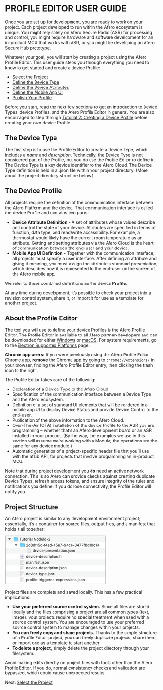 # PROFILE EDITOR USER GUIDE

Once you are set up for development, you are ready to work on your project. Each project developed to run within the Afero ecosystem is unique. You might rely solely on Afero Secure Radio (ASR) for processing and control, you might require hardware and software development for an in-product MCU that works with ASR, or you might be developing an Afero Secure Hub prototype.

Whatever your goal, you will start by creating a project using the Afero Profile Editor. This user guide steps you through everything you need to know to get started and create a device Profile:

- [Select the Project](/SelectProject)
- [Define the Device Type](/DeviceType)
- [Define the Device Attributes](/AttrDef)
- [Define the Mobile App UI](/AppUIDef)
- [Publish Your Profile](/Publish)

Before you start, read the next few sections to get an introduction to Device Types, device Profiles, and the Afero Profile Editor in general. You are also encouraged to step through [Tutorial 2: Creating a Device Profile](/Lesson2) before creating your own device Profile.

## The Device Type

The first step is to use the Profile Editor to create a Device Type, which includes a *name* and *description*. Technically, the Device Type is not considered part of the Profile, but you do use the Profile Editor to define it. The Device Type is a key device identifier to the Afero Cloud. The Device Type definition is held in a .json file within your project directory. (More about the project directory structure below.)

## The Device Profile

All projects require the definition of the communication interface between the Afero Platform and the device. That communication interface is called the device Profile and contains two parts:

- **Device Attribute Definition** - A set of attributes whose values describe and control the state of your device. Attributes are specified in terms of function, data type, and read/write accessibility. For example, a thermostat would likely have the current room temperature as an attribute. Getting and setting attributes via the Afero Cloud is the heart of communication between the end-user and your device.
- **Mobile App UI Definition** - Together with the communication interface, all projects must specify a user interface. After defining an attribute and giving it meaning, you must assign the attribute a standard presentation, which describes how it is represented to the end-user on the screen of the Afero mobile app.

We refer to these combined definitions as the device **Profile**.

At any time during development, it’s possible to check your project into a revision control system, share it, or import it for use as a template for another project.

## About the Profile Editor

The tool you will use to define your device Profiles is the Afero Profile Editor. The Profile Editor is available to all Afero partner-developers and can be downloaded for either [Windows](http://cdn.afero.io/latest-ape/win) or [macOS](http://cdn.afero.io/latest-ape/mac). For system requirements, go to the [Electron Supported Platforms](https://www.electronjs.org/docs/tutorial/support) page.

**Chrome app users:** If you were previously using the Afero Profile Editor Chrome app, **remove** the Chrome app by going to `chrome://extensions/` in your browser, finding the Afero Profile Editor entry, then clicking the trash icon to the right.



The Profile Editor takes care of the following:

- Declaration of a Device Type to the Afero Cloud.
- Specification of the communication interface between a Device Type and the Afero ecosystem.
- Definition of a set of standard UI elements that will be rendered in a mobile app UI to display Device Status and provide Device Control to the end-user.
- Publication of the above information to the Afero Cloud.
- Over-The-Air (OTA) installation of the device Profile to the ASR you are programming – whether that’s an Afero development board or an ASR installed in your product. (By the way, the examples we use in this section will assume we’re working with a Modulo; the operations are the same for any device module.)
- Automatic generation of a project-specific header file that you’ll use with the afLib API, for projects that involve programming an in-product MCU.

Note that during project development you **do** need an active network connection. This is so Afero can provide checks against creating duplicate Device Types, refresh access tokens, and ensure integrity of the rules and notifications you define. If you do lose connectivity, the Profile Editor will notify you.

## Project Structure

An Afero project is similar to any development environment project; essentially, it’s a container for source files, output files, and a manifest that holds it all together:

![Project Structure](img/APE-ProjectStructure.png)

Project files are complete and saved locally. This has a few practical implications:

- **Use your preferred source control system.** Since all files are stored locally and the files comprising a project are all common types (text, image), your projects require no special treatment when used with a source control system. You are encouraged to use your preferred source control system to manage changes within your projects.
- **You can freely copy and share projects.** Thanks to the simple structure of a Profile Editor project, you can freely duplicate projects, share them, or import one as a template to start another.
- **To delete a project,** simply delete the project directory through your filesystem.

Avoid making edits directly on project files with tools other than the Afero Profile Editor. If you do, normal consistency checks and validation are bypassed, which could cause unexpected results.



 Next: [Select the Project](/SelectProject)